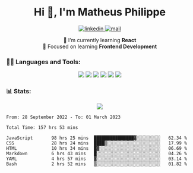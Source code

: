 
<h1 align="center">Hi 👋, I'm Matheus Philippe</h1>
<p align="center">
  <a href="https://www.linkedin.com/in/matheusphilippe-" target="_blank" rel="noopener noreferrer">
    <img alt="linkedin" src="https://img.shields.io/static/v1?label=&message=Linkedin&color=blue&logo=linkedin&style=for-the-badge" /> </a>
 
  <a href="mailto:matheus.philippe2002@gmail.com">
    <img alt="mail" src="https://img.shields.io/badge/Gmail-D14836?style=for-the-badge&logo=gmail&logoColor=white" /> </a>
 <div align='center'>
  🌱 I’m currently learning <strong>React</strong><br>
  📖 Focused on learning <strong>Frontend Development</strong>
</div>

   
</p>



<h3 align="left">🧑‍💻 Languages and Tools:</h3>

<p align="center">
  <img src="https://img.shields.io/badge/HTML5-E34F26?style=for-the-badge&logo=html5&logoColor=white" />
  <img src="https://img.shields.io/badge/CSS3-1572B6?style=for-the-badge&logo=css3&logoColor=white" />
  <img src="https://img.shields.io/badge/JavaScript-323330?style=for-the-badge&logo=javascript&logoColor=F7DF1E" /> 
  <img src="https://img.shields.io/badge/Git-F05032?style=for-the-badge&logo=git&logoColor=white" />
  <img src="https://img.shields.io/badge/Linux-FCC624?style=for-the-badge&logo=linux&logoColor=black" />
  <img src="https://img.shields.io/badge/VSCode-0078D4?style=for-the-badge&logo=visual%20studio%20code&logoColor=white" />
  
</p>

<h3 align="left"> 📊 Stats: </h3>

<p align="center">
  <img src="https://github-readme-stats.vercel.app/api/top-langs?username=mph7&show_icons=true&theme=tokyonight&hide_border=true&locale=en&langs_count=6&layout=compact" /> 



<!--START_SECTION:waka-->

```text
From: 28 September 2022 - To: 01 March 2023

Total Time: 157 hrs 53 mins

JavaScript       98 hrs 25 mins  ███████████████▓░░░░░░░░░   62.34 %
CSS              28 hrs 24 mins  ████▒░░░░░░░░░░░░░░░░░░░░   17.99 %
HTML             10 hrs 34 mins  █▓░░░░░░░░░░░░░░░░░░░░░░░   06.69 %
Markdown         6 hrs 43 mins   █░░░░░░░░░░░░░░░░░░░░░░░░   04.26 %
YAML             4 hrs 57 mins   ▓░░░░░░░░░░░░░░░░░░░░░░░░   03.14 %
Bash             2 hrs 52 mins   ▒░░░░░░░░░░░░░░░░░░░░░░░░   01.82 %
```

<!--END_SECTION:waka-->
</p>

